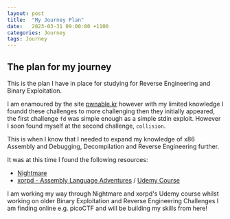 ```yaml
---
layout: post
title:  "My Journey Plan"
date:   2023-03-31 09:00:00 +1100
categories: Journey
tags: Journey
---
```


## The plan for my journey
This is the plan I have in place for studying for Reverse Engineering and Binary Exploitation.

I am enamoured by the site [pwnable.kr](pwnable.kr/) however with my limited knowledge I foundd these challenges to more challenging then they initially appeared, the first challenge `fd` was simple enough as a simple stdin exploit. However I soon found myself at the second challenge, `collision`. 

This is when I know that I needed to expand my knowledge of x86 Assembly and Debugging, Decompilation and Reverse Engineering further.

It was at this time I found the following resources:
- [Nightmare](https://guyinatuxedo.github.io/)
- [xorpd - Assembly Language Adventures](https://www.xorpd.net/pages/x86_adventures.html) / [Udemy Course](https://www.udemy.com/course/x86-asm-foundations/)

I am working my way through Nightmare and xorpd's Udemy course whilst working on older Binary Exploitation and Reverse Engineering Challenges I am finding online e.g. picoCTF and will be building my skills from here!
